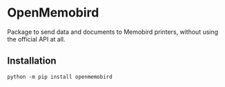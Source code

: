 # OpenMemobird

Package to send data and documents to Memobird printers, without using the official API at all.

## Installation

`python -m pip install openmemobird`
